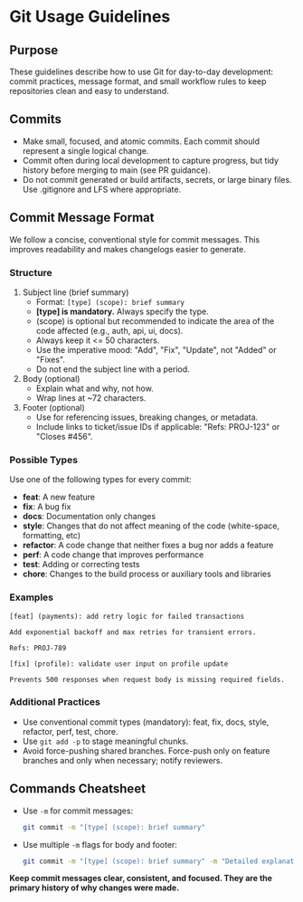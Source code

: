 # Git Usage Guidelines

## Purpose

These guidelines describe how to use Git for day-to-day development: commit practices, message format, and small workflow rules to keep repositories clean and easy to understand.

## Commits

- Make small, focused, and atomic commits. Each commit should represent a single logical change.
- Commit often during local development to capture progress, but tidy history before merging to main (see PR guidance).
- Do not commit generated or build artifacts, secrets, or large binary files. Use .gitignore and LFS where appropriate.

## Commit Message Format

We follow a concise, conventional style for commit messages. This improves readability and makes changelogs easier to generate.

### Structure

1. Subject line (brief summary)
   - Format: `[type] (scope): brief summary`
   - **[type] is mandatory.** Always specify the type.
   - (scope) is optional but recommended to indicate the area of the code affected (e.g., auth, api, ui, docs).
   - Always keep it <= 50 characters.
   - Use the imperative mood: "Add", "Fix", "Update", not "Added" or "Fixes".
   - Do not end the subject line with a period.
2. Body (optional)
   - Explain what and why, not how.
   - Wrap lines at ~72 characters.
3. Footer (optional)
   - Use for referencing issues, breaking changes, or metadata.
   - Include links to ticket/issue IDs if applicable: "Refs: PROJ-123" or "Closes #456".

### Possible Types

Use one of the following types for every commit:

- **feat**:     A new feature
- **fix**:      A bug fix
- **docs**:     Documentation only changes
- **style**:    Changes that do not affect meaning of the code (white-space, formatting, etc)
- **refactor**: A code change that neither fixes a bug nor adds a feature
- **perf**:     A code change that improves performance
- **test**:     Adding or correcting tests
- **chore**:    Changes to the build process or auxiliary tools and libraries

### Examples
```
[feat] (payments): add retry logic for failed transactions

Add exponential backoff and max retries for transient errors.

Refs: PROJ-789
```

```
[fix] (profile): validate user input on profile update

Prevents 500 responses when request body is missing required fields.
```
### Additional Practices

- Use conventional commit types (mandatory): feat, fix, docs, style, refactor, perf, test, chore.
- Use `git add -p` to stage meaningful chunks.
- Avoid force-pushing shared branches. Force-push only on feature branches and only when necessary; notify reviewers.

## Commands Cheatsheet

- Use `-m` for commit messages:
  ```bash
  git commit -m "[type] (scope): brief summary"
  ```
- Use multiple `-m` flags for body and footer:
  ```bash
  git commit -m "[type] (scope): brief summary" -m "Detailed explanation of what and why." -m "Refs: PROJ-123"
  ```

**Keep commit messages clear, consistent, and focused. They are the primary history of why changes were made.**
